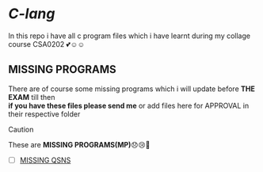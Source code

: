 # ***C-lang***
In this repo i have all c program files which i have learnt during my collage course CSA0202 💕☺️☺️
## **MISSING PROGRAMS**
There are of course some missing programs which i will update before **THE EXAM** till then\
**if you have these files please send me** or add files here for APPROVAL
in their respective folder  
> [!CAUTION]
These are **MISSING PROGRAMS(MP)**😞😢🥹
- [ ] [MISSING QSNS](https://github.com/thegit-69/c-lang/blob/9f8ddb8c73f559535649077ea9c5fd5e97a1c8fa/MISSING%20QSNS.md)
